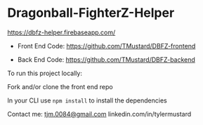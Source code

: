 # Dragonball-FighterZ-Helper

https://dbfz-helper.firebaseapp.com/

* Front End Code: https://github.com/TMustard/DBFZ-frontend

* Back End Code: https://github.com/TMustard/DBFZ-backend

To run this project locally: 

Fork and/or clone the front end repo

In your CLI use `npm install` to install the dependencies 

Contact me: tjm.0084@gmail.com linkedin.com/in/tylermustard

